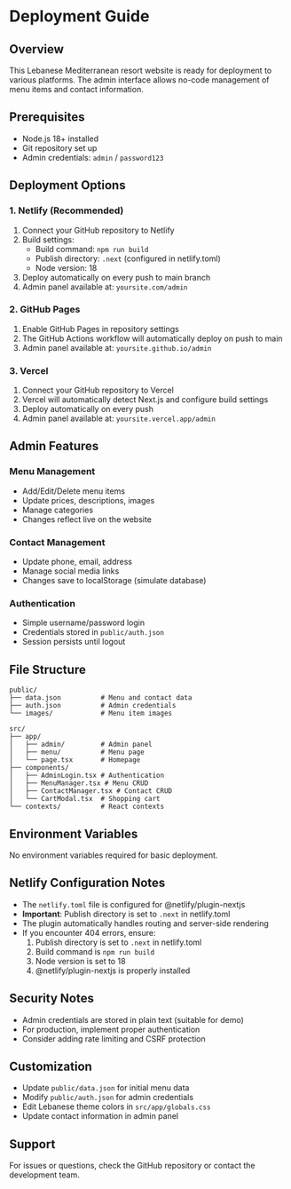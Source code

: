 # Deployment Guide

## Overview
This Lebanese Mediterranean resort website is ready for deployment to various platforms. The admin interface allows no-code management of menu items and contact information.

## Prerequisites
- Node.js 18+ installed
- Git repository set up
- Admin credentials: `admin` / `password123`

## Deployment Options

### 1. Netlify (Recommended)
1. Connect your GitHub repository to Netlify
2. Build settings:
   - Build command: `npm run build`
   - Publish directory: `.next` (configured in netlify.toml)
   - Node version: 18
3. Deploy automatically on every push to main branch
4. Admin panel available at: `yoursite.com/admin`

### 2. GitHub Pages
1. Enable GitHub Pages in repository settings
2. The GitHub Actions workflow will automatically deploy on push to main
3. Admin panel available at: `yoursite.github.io/admin`

### 3. Vercel
1. Connect your GitHub repository to Vercel
2. Vercel will automatically detect Next.js and configure build settings
3. Deploy automatically on every push
4. Admin panel available at: `yoursite.vercel.app/admin`

## Admin Features

### Menu Management
- Add/Edit/Delete menu items
- Update prices, descriptions, images
- Manage categories
- Changes reflect live on the website

### Contact Management
- Update phone, email, address
- Manage social media links
- Changes save to localStorage (simulate database)

### Authentication
- Simple username/password login
- Credentials stored in `public/auth.json`
- Session persists until logout

## File Structure
```
public/
├── data.json          # Menu and contact data
├── auth.json          # Admin credentials
└── images/            # Menu item images

src/
├── app/
│   ├── admin/         # Admin panel
│   ├── menu/          # Menu page
│   └── page.tsx       # Homepage
├── components/
│   ├── AdminLogin.tsx # Authentication
│   ├── MenuManager.tsx # Menu CRUD
│   ├── ContactManager.tsx # Contact CRUD
│   └── CartModal.tsx  # Shopping cart
└── contexts/          # React contexts
```

## Environment Variables
No environment variables required for basic deployment.

## Netlify Configuration Notes
- The `netlify.toml` file is configured for @netlify/plugin-nextjs
- **Important**: Publish directory is set to `.next` in netlify.toml
- The plugin automatically handles routing and server-side rendering
- If you encounter 404 errors, ensure:
  1. Publish directory is set to `.next` in netlify.toml
  2. Build command is `npm run build`
  3. Node version is set to 18
  4. @netlify/plugin-nextjs is properly installed

## Security Notes
- Admin credentials are stored in plain text (suitable for demo)
- For production, implement proper authentication
- Consider adding rate limiting and CSRF protection

## Customization
- Update `public/data.json` for initial menu data
- Modify `public/auth.json` for admin credentials
- Edit Lebanese theme colors in `src/app/globals.css`
- Update contact information in admin panel

## Support
For issues or questions, check the GitHub repository or contact the development team.
